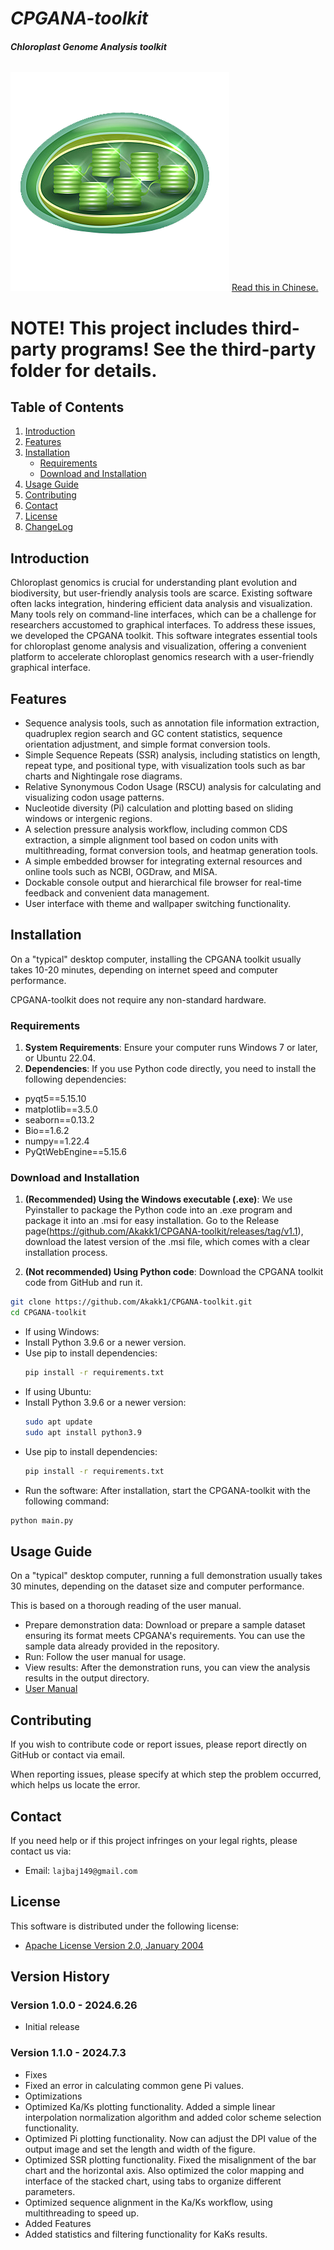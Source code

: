 # _**CPGANA-toolkit**_
###### _**Chloroplast Genome Analysis toolkit**_
![CPGANA-toolkit-icon](./data/cpgana.png)
[Read this in Chinese.](README_ZH.md)
# NOTE! This project includes third-party programs! See the third-party folder for details.
## Table of Contents
1. [Introduction](#introduction)
2. [Features](#features)
3. [Installation](#installation)
    - [Requirements](#requirements)
    - [Download and Installation](#download-and-installation)
4. [Usage Guide](#usage-guide)
5. [Contributing](#contributing)
6. [Contact](#contact)
7. [License](#license)
8. [ChangeLog](#version-history)

## Introduction
Chloroplast genomics is crucial for understanding plant evolution and biodiversity, but user-friendly analysis tools are scarce. Existing software often lacks integration, hindering efficient data analysis and visualization. Many tools rely on command-line interfaces, which can be a challenge for researchers accustomed to graphical interfaces. To address these issues, we developed the CPGANA toolkit. This software integrates essential tools for chloroplast genome analysis and visualization, offering a convenient platform to accelerate chloroplast genomics research with a user-friendly graphical interface.

## Features
- Sequence analysis tools, such as annotation file information extraction, quadruplex region search and GC content statistics, sequence orientation adjustment, and simple format conversion tools.
- Simple Sequence Repeats (SSR) analysis, including statistics on length, repeat type, and positional type, with visualization tools such as bar charts and Nightingale rose diagrams.
- Relative Synonymous Codon Usage (RSCU) analysis for calculating and visualizing codon usage patterns.
- Nucleotide diversity (Pi) calculation and plotting based on sliding windows or intergenic regions.
- A selection pressure analysis workflow, including common CDS extraction, a simple alignment tool based on codon units with multithreading, format conversion tools, and heatmap generation tools.
- A simple embedded browser for integrating external resources and online tools such as NCBI, OGDraw, and MISA.
- Dockable console output and hierarchical file browser for real-time feedback and convenient data management.
- User interface with theme and wallpaper switching functionality.

## Installation
On a "typical" desktop computer, installing the CPGANA toolkit usually takes 10-20 minutes, depending on internet speed and computer performance.

CPGANA-toolkit does not require any non-standard hardware.
### Requirements
1. **System Requirements**: Ensure your computer runs Windows 7 or later, or Ubuntu 22.04.
2. **Dependencies**: If you use Python code directly, you need to install the following dependencies:
- pyqt5==5.15.10
- matplotlib==3.5.0
- seaborn==0.13.2
- Bio==1.6.2
- numpy==1.22.4
- PyQtWebEngine==5.15.6

### Download and Installation
1. **(Recommended) Using the Windows executable (.exe)**: We use Pyinstaller to package the Python code into an .exe program and package it into an .msi for easy installation. Go to the Release page(https://github.com/Akakk1/CPGANA-toolkit/releases/tag/v1.1), download the latest version of the .msi file, which comes with a clear installation process.

2. **(Not recommended) Using Python code**: Download the CPGANA toolkit code from GitHub and run it.
```bash
git clone https://github.com/Akakk1/CPGANA-toolkit.git
cd CPGANA-toolkit
```
- If using Windows:
 - Install Python 3.9.6 or a newer version.
 - Use pip to install dependencies:
	```bash
	pip install -r requirements.txt
	```
- If using Ubuntu:
 - Install Python 3.9.6 or a newer version:
	```bash
	sudo apt update
	sudo apt install python3.9
	```
 - Use pip to install dependencies:
	```bash
	pip install -r requirements.txt
    ```
- Run the software: After installation, start the CPGANA-toolkit with the following command:
```bash
python main.py
```

## Usage Guide
On a "typical" desktop computer, running a full demonstration usually takes 30 minutes, depending on the dataset size and computer performance.

This is based on a thorough reading of the user manual.

- Prepare demonstration data: Download or prepare a sample dataset ensuring its format meets CPGANA's requirements. You can use the sample data already provided in the repository.
- Run: Follow the user manual for usage.
- View results: After the demonstration runs, you can view the analysis results in the output directory.
- [User Manual](UserManual_EN.pdf)

## Contributing
If you wish to contribute code or report issues, please report directly on GitHub or contact via email.

When reporting issues, please specify at which step the problem occurred, which helps us locate the error.

## Contact
If you need help or if this project infringes on your legal rights, please contact us via:

- Email: `lajbaj149@gmail.com`

## License
This software is distributed under the following license:  
- [Apache License Version 2.0, January 2004](LICENSE.md)

## Version History
### Version 1.0.0 - 2024.6.26
- Initial release

### Version 1.1.0 - 2024.7.3
- Fixes
 - Fixed an error in calculating common gene Pi values.
- Optimizations
 - Optimized Ka/Ks plotting functionality. Added a simple linear interpolation normalization algorithm and added color scheme selection functionality.
 - Optimized Pi plotting functionality. Now can adjust the DPI value of the output image and set the length and width of the figure.
 - Optimized SSR plotting functionality. Fixed the misalignment of the bar chart and the horizontal axis. Also optimized the color mapping and interface of the stacked chart, using tabs to organize different parameters.
 - Optimized sequence alignment in the Ka/Ks workflow, using multithreading to speed up.
- Added Features
 - Added statistics and filtering functionality for KaKs results.
